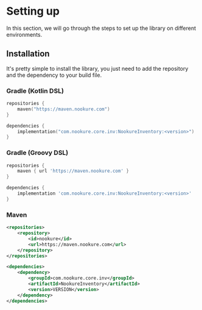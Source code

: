 # Setting up
In this section, we will go through the steps to set up the library on different environments.

## Installation
It's pretty simple to install the library, you just need to add the repository and the dependency to your build file.

### Gradle (Kotlin DSL)
```kotlin
repositories {
    maven("https://maven.nookure.com")
}

dependencies {
    implementation("com.nookure.core.inv:NookureInventory:<version>")
}
```

### Gradle (Groovy DSL)
```groovy
repositories {
    maven { url 'https://maven.nookure.com' }
}

dependencies {
    implementation 'com.nookure.core.inv:NookureInventory:<version>'
}
```
### Maven

```xml
<repositories>
    <repository>
        <id>nookure</id>
        <url>https://maven.nookure.com</url>
    </repository>
</repositories>

<dependencies>
    <dependency>
        <groupId>com.nookure.core.inv</groupId>
        <artifactId>NookureInventory</artifactId>
        <version>VERSION</version>
    </dependency>
</dependencies>
```